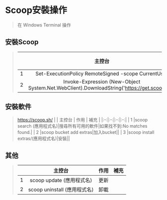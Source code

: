 # Scoop安裝操作
> 在 Windows Terminal 操作
## 安裝Scoop
> |   | 主控台 | 作用 | 補充 |
> |:-:|:-:|:-:|:-:|
> | 1 |Set-ExecutionPolicy RemoteSigned -scope CurrentUser|||
> | 2 |Invoke-Expression (New-Object System.Net.WebClient).DownloadString('https://get.scoop.sh')|||
## 安裝軟件
>https://scoop.sh/
> |   | 主控台 | 作用 | 補充 |
> |:-:|:-:|:-:|:-:|
> | 1 |scoop search (應用程式名)|搜尋所有可用的軟件|如果找不到:No matches found.|
> | 2 |scoop bucket add extras|加入bucket||
> | 3 |scoop install extras/(應用程式名)|安裝||
## 其他
> |   | 主控台 | 作用 | 補充 |
> |:-:|:-:|:-:|:-:|
> | 1 |scoop update (應用程式名)|更新||
> | 2 |scoop uninstall (應用程式名)|卸載||

